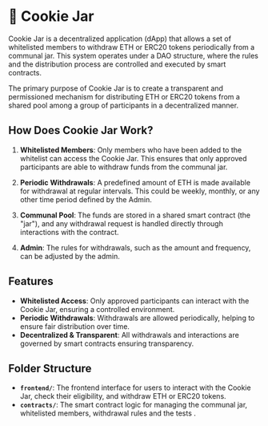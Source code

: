 # 🍪 Cookie Jar

Cookie Jar is a decentralized application (dApp) that allows a set of whitelisted members to withdraw ETH or ERC20 tokens periodically from a communal jar. This system operates under a DAO structure, where the rules and the distribution process are controlled and executed by smart contracts.

The primary purpose of Cookie Jar is to create a transparent and permissioned mechanism for distributing ETH or ERC20 tokens from a shared pool among a group of participants in a decentralized manner.

## How Does Cookie Jar Work?

1. **Whitelisted Members**: Only members who have been added to the whitelist can access the Cookie Jar. This ensures that only approved participants are able to withdraw funds from the communal jar.

2. **Periodic Withdrawals**: A predefined amount of ETH is made available for withdrawal at regular intervals. This could be weekly, monthly, or any other time period defined by the Admin.

3. **Communal Pool**: The funds are stored in a shared smart contract (the "jar"), and any withdrawal request is handled directly through interactions with the contract.

4. **Admin**: The rules for withdrawals, such as the amount and frequency, can be adjusted by the admin. 

## Features

- **Whitelisted Access**: Only approved participants can interact with the Cookie Jar, ensuring a controlled environment.
- **Periodic Withdrawals**: Withdrawals are allowed periodically, helping to ensure fair distribution over time.
- **Decentralized & Transparent**: All withdrawals and interactions are governed by smart contracts ensuring transparency.

## Folder Structure

- **`frontend/`**: The frontend interface for users to interact with the Cookie Jar, check their eligibility, and withdraw ETH or ERC20 tokens.
- **`contracts/`**: The smart contract logic for managing the communal jar, whitelisted members, withdrawal rules and the tests .
